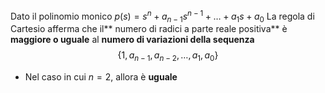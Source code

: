 Dato il polinomio monico $p(s)=s^{n}+a_{n-1}s^{n-1}+\ldots+a_{1}s+a_{0}$
La regola di Cartesio afferma che il** numero di radici a parte reale positiva** è **maggiore o uguale** al **numero di variazioni della sequenza**$$\{1,a_{n-1},a_{n-2},\ldots,a_{1},a_{0}\}$$
- Nel caso in cui $n=2$, allora è **uguale**

